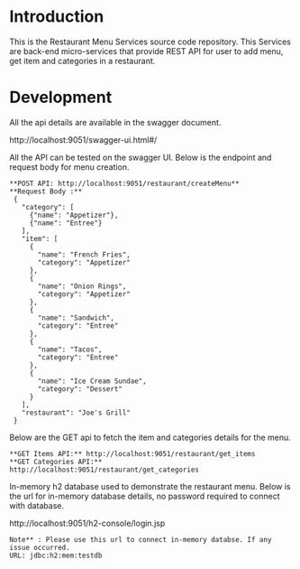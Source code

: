 # Introduction

This is the Restaurant Menu Services source code repository. This Services are back-end micro-services that provide REST API for user to add menu, get item and categories in a restaurant.

# Development

All the api details are available in the swagger document.

http://localhost:9051/swagger-ui.html#/

All the API can be tested on the swagger UI. Below is the endpoint and request body for menu creation. 

    **POST API: http://localhost:9051/restaurant/createMenu**
    **Request Body :**
     {
       "category": [
         {"name": "Appetizer"},
         {"name": "Entree"}
       ],
       "item": [
         {
           "name": "French Fries",
           "category": "Appetizer"
         },
         {
           "name": "Onion Rings",
           "category": "Appetizer"
         },
         {
           "name": "Sandwich",
           "category": "Entree"
         },
         {
           "name": "Tacos",
           "category": "Entree"
         },
         {
           "name": "Ice Cream Sundae",
           "category": "Dessert"
         }
       ],
       "restaurant": "Joe's Grill"
     }

Below are the GET api to fetch the item and categories details for the menu.
        
    **GET Items API:** http://localhost:9051/restaurant/get_items
    **GET Categories API:** http://localhost:9051/restaurant/get_categories
       

In-memory h2 database used to demonstrate the restaurant menu. Below is the url for in-memory database details, no password required to connect with database.

http://localhost:9051/h2-console/login.jsp

    Note** : Please use this url to connect in-memory databse. If any issue occurred.
    URL: jdbc:h2:mem:testdb
